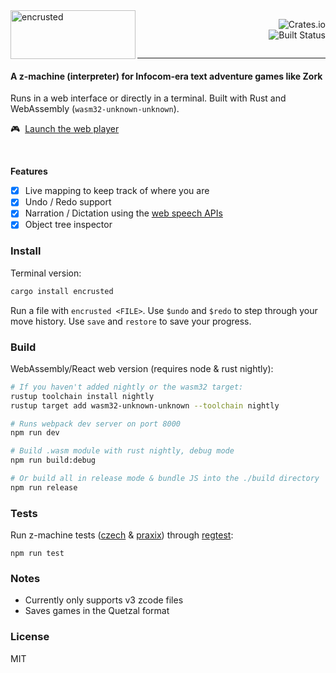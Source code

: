 <img src="https://demille.github.io/encrusted/src/img/name.svg" alt="encrusted" width="200px" height="78px" align="left" />

<p align="right">
  <img src="https://img.shields.io/crates/v/encrusted.svg" alt="Crates.io" align="right" />
  <br/>
  <a href="https://travis-ci.org/DeMille/encrusted">
    <img src="https://travis-ci.org/DeMille/encrusted.svg?branch=master" alt="Built Status" align="right" />
  </a>
</p>
<br/>

---

#### A z-machine (interpreter) for Infocom-era text adventure games like Zork

Runs in a web interface or directly in a terminal.
Built with Rust and WebAssembly (`wasm32-unknown-unknown`).

🎮 &nbsp;[Launch the web player][web]

<br/>

**Features**
- [x] Live mapping to keep track of where you are
- [x] Undo / Redo support
- [x] Narration / Dictation using the [web speech APIs][APIs]
- [x] Object tree inspector

[web]: https://sterlingdemille.com/encrusted
[APIs]: https://developer.mozilla.org/en-US/docs/Web/API/Web_Speech_API


### Install
Terminal version:

```sh
cargo install encrusted
```

Run a file with `encrusted <FILE>`.
Use `$undo` and `$redo` to step through your move history.
Use `save` and `restore` to save your progress.


### Build
WebAssembly/React web version (requires node & rust nightly):

```sh
# If you haven't added nightly or the wasm32 target:
rustup toolchain install nightly
rustup target add wasm32-unknown-unknown --toolchain nightly

# Runs webpack dev server on port 8000
npm run dev

# Build .wasm module with rust nightly, debug mode
npm run build:debug

# Or build all in release mode & bundle JS into the ./build directory
npm run release
```


### Tests

Run z-machine tests ([czech](https://inform-fiction.org/zmachine/standards/z1point1/appc.html) & [praxix](https://inform-fiction.org/zmachine/standards/z1point1/appc.html)) through [regtest](https://eblong.com/zarf/plotex/regtest.html):
```
npm run test
```


### Notes
- Currently only supports v3 zcode files
- Saves games in the Quetzal format


### License
MIT
